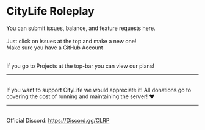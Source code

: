 # CityLife Roleplay 
You can submit issues, balance, and feature requests here.
<br />
<br />Just click on Issues at the top and make a new one!
<br />Make sure you have a GitHub Account

<br />If you go to Projects at the top-bar you can view our plans!
<br /><hr>

<br />If you want to support CityLife we would appreciate it! All donations go to covering the cost of running and maintaining the server! ❤
<br /><hr>
<br />Official Discord: https://Discord.gg/CLRP
